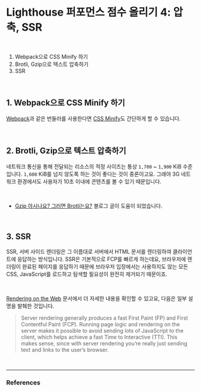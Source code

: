 
# Lighthouse 퍼포먼스 점수 올리기 4: 압축, SSR

<br>

1. Webpack으로 CSS Minify 하기
2. Brotli, Gzip으로 텍스트 압축하기
3. SSR

<br>

## 1. Webpack으로 CSS Minify 하기

[Webpack](https://webpack.js.org/)과 같은 번들러를 사용한다면 [CSS Minify](https://web.dev/minify-css/)도 간단하게 할 수 있습니다.

<br>

## 2. Brotli, Gzip으로 텍스트 압축하기

네트워크 통신을 통해 전달되는 리소스의 적정 사이즈는 통상 `1,700` ~ `1,900` KiB 수준입니다. `1,600` KiB를 넘지 않도록 하는 것이 좋다는 것이 중론이고요. 그래야 3G 네트워크 환경에서도 사용자가 10초 이내에 콘텐츠를 볼 수 있기 때문입니다.

<br>



- [Gzip 아시나요? 그러면 Brotli는요?](https://snyung.com/content/2021-02-11--Brotli) 블로그 글이 도움이 되었습니다.

<br>

## 3. SSR

SSR, 서버 사이드 렌더링은 그 이름대로 서버에서 HTML 문서를 렌더링하여 클라이언트에 응답하는 방식입니다. SSR은 기본적으로 FCP를 빠르게 하는데요, 브라우저에 렌더링이 완료된 페이지를 응답하기 때문에 브라우저 입장에서는 사용하지도 않는 모든 CSS, JavaScript를 로드하고 탐색할 필요성이 완전히 제거되기 때문이죠.

<br>

[Rendering on the Web](https://developers.google.com/web/updates/2019/02/rendering-on-the-web) 문서에서 더 자세한 내용을 확인할 수 있고요, 다음은 일부 설명을 발췌한 것입니다.

> Server rendering generally produces a fast First Paint (FP) and First Contentful Paint (FCP). Running page logic and rendering on the server makes it possible to avoid sending lots of JavaScript to the client, which helps achieve a fast Time to Interactive (TTI). This makes sense, since with server rendering you’re really just sending text and links to the user’s browser.

<br>

---

### References